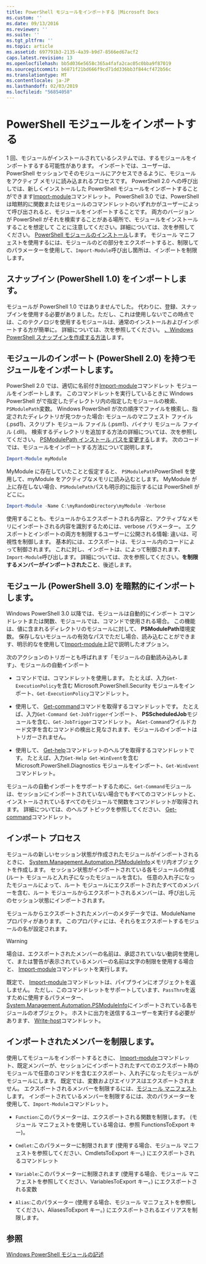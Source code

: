 ```yaml
---
title: PowerShell モジュールをインポートする |Microsoft Docs
ms.custom: ''
ms.date: 09/13/2016
ms.reviewer: ''
ms.suite: ''
ms.tgt_pltfrm: ''
ms.topic: article
ms.assetid: 697791b3-2135-4a39-b9d7-8566ed67acf2
caps.latest.revision: 13
ms.openlocfilehash: bb5d036e5658c365a4fafa2cac05c0bba9f87019
ms.sourcegitcommit: b6871f21bd666f9cd71dd336bb3f844cf472b56c
ms.translationtype: MT
ms.contentlocale: ja-JP
ms.lasthandoff: 02/03/2019
ms.locfileid: "56854058"
---
```

# <a name="importing-a-powershell-module"></a>PowerShell モジュールをインポートする

1 回、モジュールがインストールされているシステムでは、するモジュールをインポートするする可能性があります。 インポートでは、ユーザーは、PowerShell セッションでそのモジュールにアクセスできるように、モジュールをアクティブ メモリに読み込まれるプロセスです。 PowerShell 2.0 への呼び出しでは、新しくインストールした PowerShell モジュールをインポートすることができます[Import-module](/powershell/module/Microsoft.PowerShell.Core/Import-Module)コマンドレット。 PowerShell 3.0 では、PowerShell は暗黙的に関数またはモジュールのコマンドレットのいずれかがユーザーによって呼び出されると、モジュールをインポートすることです。 両方のバージョンが PowerShell がそれを検索することがある場所で、モジュールをインストールすることを想定して ことに注意してください。詳細については、次を参照してください。 [PowerShell モジュールのインストール](./installing-a-powershell-module.md)します。 モジュール マニフェストを使用するには、モジュールのどの部分をエクスポートすると、制限してのパラメーターを使用して、`Import-Module`呼び出し箇所は、インポートを制限します。

## <a name="importing-a-snap-in-powershell-10"></a>スナップイン (PowerShell 1.0) をインポートします。

モジュールが PowerShell 1.0 ではありませんでした。 代わりに、登録、スナップインを使用する必要がありました。ただし、これは使用しないでこの時点では、このテクノロジを使用するモジュールは、通常のインストールおよびインポートする方が簡単に。 詳細については、次を参照してください。 [、Windows PowerShell スナップインを作成する方法](../cmdlet/how-to-create-a-windows-powershell-snap-in.md)します。

## <a name="importing-a-module-with-import-module-powershell-20"></a>モジュールのインポート (PowerShell 2.0) を持つモジュールをインポートします。

PowerShell 2.0 では、適切に名前付き[Import-module](/powershell/module/Microsoft.PowerShell.Core/Import-Module)コマンドレット モジュールをインポートします。 このコマンドレットを実行しているときに Windows PowerShell がで指定したディレクトリ内の指定したモジュールの検索、`PSModulePath`変数。 Windows PowerShell が次の順序でファイルを検索し、指定されたディレクトリが見つかった場合: モジュールのマニフェスト ファイル (.psd1)、スクリプト モジュール ファイル (.psm1)、バイナリ モジュール ファイル (.dll)。 検索するディレクトリを追加する方法の詳細については、次を参照してください。 [PSModulePath インストール パスを変更する](./modifying-the-psmodulepath-installation-path.md)します。 次のコードでは、モジュールをインポートする方法について説明します。

```powershell
Import-Module myModule
```

MyModule に存在していたことと仮定すると、 `PSModulePath`PowerShell を使用して、myModule をアクティブなメモリに読み込むとします。 MyModule が上に存在しない場合、`PSModulePath`パスも明示的に指示するには PowerShell がどこに。

```powershell
Import-Module -Name C:\myRandomDirectory\myModule -Verbose
```

使用することも、モジュールからエクスポートされる内容と、アクティブなメモリにインポートされる内容を識別するためには、verbose パラメーター。 エクスポートとインポートの両方を制限するユーザーに公開される情報: 違いは、可視性を制御します。 基本的には、エクスポートは、モジュール内のコードによって制御されます。 これに対し、インポートは、によって制御されます、`Import-Module`呼び出します。 詳細については、次を参照してください。**を制限するメンバーがインポートされたこと**、後述します。

## <a name="implicitly-importing-a-module-powershell-30"></a>モジュール (PowerShell 3.0) を暗黙的にインポートします。

Windows PowerShell 3.0 以降では、モジュールは自動的にインポート コマンドレットまたは関数、モジュールでは、コマンドで使用される場合。 この機能は、値に含まれるディレクトリのモジュールに対して、 **PSModulePath**環境変数。 保存しないモジュールの有効なパスでただし場合、読み込むことができます、明示的なを使用して[Import-module](/powershell/module/Microsoft.PowerShell.Core/Import-Module)上記で説明したオプション。

次のアクションのトリガーとも呼ばれます「モジュールの自動読み込みします」、モジュールの自動インポート

- コマンドでは、コマンドレットを使用します。 たとえば、入力`Get-ExecutionPolicy`を含む Microsoft.PowerShell.Security モジュールをインポート、`Get-ExecutionPolicy`コマンドレット。

- 使用して、 [Get-command](/powershell/module/Microsoft.PowerShell.Core/Get-Command)コマンドを取得するコマンドレットです。  たとえば、入力`Get-Command Get-JobTrigger`インポート、 **PSScheduledJob**モジュールを含む、`Get-JobTrigger`コマンドレット。 A`Get-Command`ワイルドカード文字を含むコマンドの検出と見なされます、モジュールのインポートはトリガーされません。

- 使用して、 [Get-help](/powershell/module/Microsoft.PowerShell.Core/Get-Help)コマンドレットのヘルプを取得するコマンドレットです。 たとえば、入力`Get-Help Get-WinEvent`を含む Microsoft.PowerShell.Diagnostics モジュールをインポート、`Get-WinEvent`コマンドレット。

モジュールの自動インポートをサポートするために、`Get-Command`モジュールは、セッションにインポートされていない場合でもすべてのコマンドレットと、インストールされているすべてのモジュールで関数をコマンドレットが取得されます。 詳細については、のヘルプ トピックを参照してください、 [Get-command](/powershell/module/Microsoft.PowerShell.Core/Get-Command)コマンドレット。

## <a name="the-importing-process"></a>インポート プロセス

モジュールの新しいセッション状態が作成されたモジュールがインポートされるときに、 [System.Management.Automation.PSModuleInfo](/dotnet/api/System.Management.Automation.PSModuleInfo)メモリ内オブジェクトを作成します。 セッション状態がインポートされている各モジュールの作成 (ルート モジュールと入れ子になったモジュールを含む)。 任意の入れ子になったモジュールによって、ルート モジュールにエクスポートされたすべてのメンバーを含む、ルート モジュールからエクスポートされるメンバーは、呼び出し元のセッション状態にインポートされます。

モジュールからエクスポートされたメンバーのメタデータでは、ModuleName プロパティがあります。 このプロパティには、それらをエクスポートするモジュールの名が設定されます。

> [!WARNING]
> 場合は、エクスポートされたメンバーの名前は、承認されていない動詞を使用して、または警告が表示されているメンバーの名前は文字の制限を使用する場合と、 [Import-module](/powershell/module/Microsoft.PowerShell.Core/Import-Module)コマンドレットを実行します。

既定で、 [Import-module](/powershell/module/Microsoft.PowerShell.Core/Import-Module)コマンドレットは、パイプラインにオブジェクトを返しません。 ただし、このコマンドレットをサポートしています、`PassThru`を返すために使用するパラメーター、 [System.Management.Automation.PSModuleInfo](/dotnet/api/System.Management.Automation.PSModuleInfo)にインポートされている各モジュールのオブジェクト。 ホストに出力を送信するユーザーを実行する必要があります、 [Write-host](/powershell/module/Microsoft.PowerShell.Utility/Write-Host)コマンドレット。

## <a name="restricting--the-members-that-are-imported"></a>インポートされたメンバーを制限します。

使用してモジュールをインポートするときに、 [Import-module](/powershell/module/Microsoft.PowerShell.Core/Import-Module)コマンドレット、既定メンバーが、セッションにインポートされたすべてのエクスポート時のモジュールで任意のコマンドを含むエクスポート、入れ子になったモジュールがモジュールにします。 既定では、変数およびエイリアスはエクスポートされません。 エクスポートされるメンバーを制限するには、[モジュール マニフェスト](./how-to-write-a-powershell-module-manifest.md)します。 インポートされているメンバーを制限するには、次のパラメーターを使用して、`Import-Module`コマンドレット。

- `Function`:このパラメーターは、エクスポートされる関数を制限します。 (モジュール マニフェストを使用している場合は、参照 FunctionsToExport キー)。

- `Cmdlet`:このパラメーターに制限されます (使用する場合、モジュール マニフェストを参照してください、CmdletsToExport キー。) にエクスポートされるコマンドレット

- `Variable`:このパラメーターに制限されます (使用する場合、モジュール マニフェストを参照してください、VariablesToExport キー。) にエクスポートされる変数

- `Alias`:このパラメーター (使用する場合、モジュール マニフェストを参照してください、AliasesToExport キー。) にエクスポートされるエイリアスを制限します。

## <a name="see-also"></a>参照

[Windows PowerShell モジュールの記述](./writing-a-windows-powershell-module.md)
